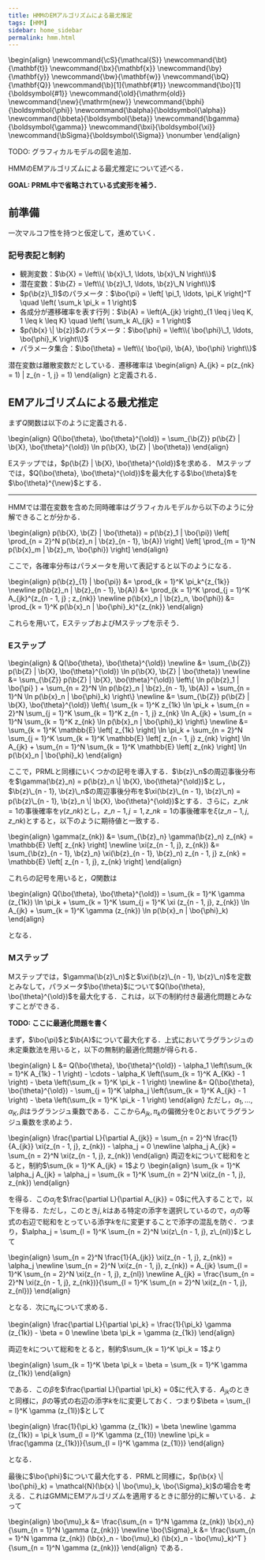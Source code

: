 ```yaml
---
title: HMMのEMアルゴリズムによる最尤推定
tags: [HMM]
sidebar: home_sidebar
permalink: hmm.html
---
```


\begin{align}
\newcommand{\cS}{\mathcal{S}}
\newcommand{\bt}{\mathbf{t}}
\newcommand{\bx}{\mathbf{x}}
\newcommand{\by}{\mathbf{y}}
\newcommand{\bw}{\mathbf{w}}
\newcommand{\bQ}{\mathbf{Q}}
\newcommand{\b}[1]{\mathbf{#1}}
\newcommand{\bo}[1]{\boldsymbol{#1}}
\newcommand{\old}{\mathrm{old}}
\newcommand{\new}{\mathrm{new}}
\newcommand{\bphi}{\boldsymbol{\phi}}
\newcommand{\balpha}{\boldsymbol{\alpha}}
\newcommand{\bbeta}{\boldsymbol{\beta}}
\newcommand{\bgamma}{\boldsymbol{\gamma}}
\newcommand{\bxi}{\boldsymbol{\xi}}
\newcommand{\bSigma}{\boldsymbol{\Sigma}} \nonumber
\end{align}

TODO: グラフィカルモデルの図を追加．

HMMのEMアルゴリズムによる最尤推定について述べる．

**GOAL: PRML中で省略されている式変形を補う．**

## 前準備

一次マルコフ性を持つと仮定して，進めていく．

### 記号表記と制約

- 観測変数：$\b{X} = \left\\{ \b{x}\_1, \ldots, \b{x}\_N \right\\}$
- 潜在変数：$\b{Z} = \left\\{ \b{z}\_1, \ldots, \b{z}\_N \right\\}$
- $p(\b{z}\_1)$のパラメータ：$\bo{\pi} = \left[ \pi_1, \ldots, \pi_K \right]^T \quad \left( \sum_k \pi_k = 1 \right)$
- 各成分が遷移確率を表す行列：$\b{A} = \left(A_{jk} \right)_{1 \leq j \leq K, 1 \leq k \leq K} \quad \left( \sum_k A\_{jk} = 1 \right)$
- $p(\b{x} \| \b{z})$のパラメータ：$\bo{\phi} = \left\\{ \bo{\phi}\_1, \ldots, \bo{\phi}_K \right\\}$
- パラメータ集合：$\bo{\theta} = \left\\{ \bo{\pi}, \b{A}, \bo{\phi} \right\\}$

潜在変数は離散変数だとしている．遷移確率は
\begin{align}
A_{jk} = p(z_{nk} = 1) | z_{n - 1, j} = 1)
\end{align}
と定義される．

## EMアルゴリズムによる最尤推定

まず$Q$関数は以下のように定義される．

\begin{align}
Q(\bo{\theta}, \bo{\theta}^{\old}) = \sum_{\b{Z}} p(\b{Z} | \b{X}, \bo{\theta}^{\old}) \ln p(\b{X}, \b{Z} | \bo{\theta})
\end{align}

Eステップでは，$p(\b{Z} | \b{X}, \bo{\theta}^{\old})$を求める．
Mステップでは，$Q(\bo{\theta}, \bo{\theta}^{\old})$を最大化する$\bo{\theta}$を$\bo{\theta}^{\new}$とする．

---

HMMでは潜在変数を含めた同時確率はグラフィカルモデルから以下のように分解できることが分かる．

\begin{align}
p(\b{X}, \b{Z} | \bo{\theta}) = p(\b{z}\_1 | \bo{\pi}) \left[ \prod_{n = 2}^N p(\b{z}\_n | \b{z}\_{n - 1}, \b{A}) \right] \left[ \prod_{m = 1}^N p(\b{x}\_m | \b{z}\_m, \bo{\phi}) \right]
\end{align}

ここで，各確率分布はパラメータを用いて表記すると以下のようになる．

\begin{align}
p(\b{z}\_{1} | \bo{\pi}) &= \prod_{k = 1}^K \pi_k^{z_{1k}} \newline
p(\b{z}\_n | \b{z}\_{n - 1}, \b{A}) &= \prod_{k = 1}^K \prod_{j = 1}^K A_{jk}^{z_{n - 1, j} \; z_{nk}} \newline
p(\b{x}\_n | \b{z}\_n, \bo{\phi}) &= \prod_{k = 1}^K p(\b{x}\_n | \bo{\phi}_k)^{z\_{nk}}
\end{align}

これらを用いて，EステップおよびMステップを示そう．

### Eステップ

\begin{align}
& Q(\bo{\theta}, \bo{\theta}^{\old}) \newline
&= \sum_{\b{Z}} p(\b{Z} | \b{X}, \bo{\theta}^{\old}) \ln p(\b{X}, \b{Z} | \bo{\theta}) \newline
&= \sum_{\b{Z}} p(\b{Z} | \b{X}, \bo{\theta}^{\old}) \left\\{ \ln p(\b{z}\_1 | \bo{\pi} ) + \sum\_{n = 2}^N \ln p(\b{z}\_n | \b{z}\_{n - 1}, \b{A}) + \sum\_{n = 1}^N \ln p(\b{x}\_n | \bo{\phi}\_k) \right\\} \newline
&= \sum_{\b{Z}} p(\b{Z} | \b{X}, \bo{\theta}^{\old}) \left\\{ \sum_{k = 1}^K z_{1k} \ln \pi_k + \sum_{n = 2}^N \sum_{j = 1}^K \sum_{k = 1}^K z_{n - 1, j} z_{nk} \ln A_{jk} + \sum_{n = 1}^N \sum_{k = 1}^K z_{nk} \ln p(\b{x}\_n | \bo{\phi}\_k) \right\\} \newline
&= \sum\_{k = 1}^K \mathbb{E} \left[ z_{1k} \right] \ln \pi_k + \sum_{n = 2}^N \sum\_{j = 1}^K \sum\_{k = 1}^K \mathbb{E} \left[ z_{n - 1, j} z_{nk} \right] \ln A_{jk} + \sum_{n = 1}^N \sum\_{k = 1}^K \mathbb{E} \left[ z_{nk} \right] \ln p(\b{x}\_n | \bo{\phi}_k)
\end{align}

ここで，PRMLと同様にいくつかの記号を導入する．$\b{z}\_n$の周辺事後分布を$\gamma(\b{z}_n) = p(\b{z}_n \| \b{X}, \bo{\theta}^{\old})$とし，$\b{z}\_{n - 1}, \b{z}\_n$の周辺事後分布を$\xi(\b{z}\_{n - 1}, \b{z}\_n) = p(\b{z}\_{n - 1}, \b{z}_n \| \b{X}, \bo{\theta}^{\old})$とする．さらに，$z\_{nk} = 1$の事後確率を$\gamma(z\_{nk})$とし，$z\_{n - 1, j} = 1, z\_{nk} = 1$の事後確率を$\xi(z\_{n - 1, j}, z\_{nk})$とすると，以下のように期待値と一致する．

\begin{align}
\gamma(z\_{nk}) &= \sum_{\b{z}\_n} \gamma(\b{z}\_n) z_{nk} = \mathbb{E} \left[ z_{nk} \right] \newline
\xi(z\_{n - 1, j}, z\_{nk}) &= \sum_{\b{z}\_{n - 1}, \b{z}\_n} \xi(\b{z}\_{n - 1}, \b{z}\_n) z\_{n - 1, j} z\_{nk} = \mathbb{E} \left[ z\_{n - 1, j}, z\_{nk} \right]
\end{align}

これらの記号を用いると，$Q$関数は

\begin{align}
Q(\bo{\theta}, \bo{\theta}^{\old}) 
= \sum\_{k = 1}^K \gamma (z_{1k}) \ln \pi_k + \sum\_{k = 1}^K \sum\_{j = 1}^K \xi (z_{n - 1, j}, z_{nk}) \ln A_{jk} + \sum\_{k = 1}^K \gamma (z_{nk}) \ln p(\b{x}\_n | \bo{\phi}_k)
\end{align}

となる．

### Mステップ

Mステップでは，$\gamma(\b{z}\_n)$と$\xi(\b{z}\_{n - 1}, \b{z}\_n)$を定数とみなして，パラメータ$\bo{\theta}$について$Q(\bo{\theta}, \bo{\theta}^{\old})$を最大化する．これは，以下の制約付き最適化問題とみなすことができる．

**TODO: ここに最適化問題を書く**

まず，$\bo{\pi}$と$\b{A}$について最大化する．上式においてラグランジュの未定乗数法を用いると，以下の無制約最適化問題が得られる．

\begin{align}
L &= Q(\bo{\theta}, \bo{\theta}^{\old}) - \alpha_1 \left(\sum_{k = 1}^K A_{1k} - 1 \right) - \cdots - \alpha_K \left(\sum_{k = 1}^K A_{Kk} - 1 \right) - \beta \left(\sum_{k = 1}^K \pi_k - 1 \right) \newline
&= Q(\bo{\theta}, \bo{\theta}^{\old}) - \sum_{j = 1}^K \alpha_j \left(\sum_{k = 1}^K A_{jk} - 1 \right) - \beta \left(\sum_{k = 1}^K \pi_k - 1 \right)
\end{align}
ただし，$\alpha_1, \ldots, \alpha_K, \beta$はラグランジュ乗数である．ここから$A_{jk}, \pi_k$の偏微分を$0$とおいてラグランジュ乗数を求めよう．

\begin{align}
\frac{\partial L}{\partial A_{jk}} = \sum_{n = 2}^N \frac{1}{A_{jk}} \xi(z\_{n - 1, j}, z\_{nk}) - \alpha_j = 0 \newline
\alpha_j A_{jk} = \sum_{n = 2}^N \xi(z\_{n - 1, j}, z\_{nk})
\end{align}
両辺を$k$について総和をとると，制約$\sum_{k = 1}^K A_{jk} = 1$より
\begin{align}
\sum_{k = 1}^K \alpha_j A_{jk} = \alpha_j = \sum_{k = 1}^K \sum_{n = 2}^N \xi(z\_{n - 1, j}, z\_{nk})
\end{align}

を得る．この$\alpha_j$を$\frac{\partial L}{\partial A_{jk}} = 0$に代入することで，以下を得る．ただし，このとき$j, k$はある特定の添字を選択しているので，$\alpha_j$の等式の右辺で総和をとっている添字$k$を$l$に変更することで添字の混乱を防ぐ．つまり，$\alpha_j = \sum_{l = 1}^K \sum_{n = 2}^N \xi(z\_{n - 1, j}, z\_{nl})$として

\begin{align}
\sum_{n = 2}^N \frac{1}{A_{jk}} \xi(z\_{n - 1, j}, z\_{nk}) = \alpha_j \newline
\sum_{n = 2}^N \xi(z\_{n - 1, j}, z\_{nk}) = A_{jk} \sum_{l = 1}^K \sum_{n = 2}^N \xi(z\_{n - 1, j}, z\_{nl}) \newline
A_{jk} = \frac{\sum_{n = 2}^N \xi(z\_{n - 1, j}, z\_{nk})}{\sum_{l = 1}^K \sum_{n = 2}^N \xi(z\_{n - 1, j}, z\_{nl})}
\end{align}

となる．次に$\pi_k$について求める．

\begin{align}
\frac{\partial L}{\partial \pi_k} = \frac{1}{\pi_k} \gamma (z_{1k}) - \beta = 0 \newline
\beta \pi_k = \gamma (z_{1k})
\end{align}

両辺を$k$について総和をとると，制約$\sum_{k = 1}^K \pi_k = 1$より

\begin{align}
\sum_{k = 1}^K \beta \pi_k = \beta = \sum_{k = 1}^K \gamma (z_{1k})
\end{align}

である．この$\beta$を$\frac{\partial L}{\partial \pi_k} = 0$に代入する．$A_{jk}$のときと同様に，$\beta$の等式の右辺の添字$k$を$l$に変更しておく．つまり$\beta = \sum_{l = l}^K \gamma (z_{1l})$として

\begin{align}
\frac{1}{\pi_k} \gamma (z_{1k}) = \beta \newline
\gamma (z_{1k}) = \pi_k \sum_{l = l}^K \gamma (z_{1l}) \newline
\pi_k = \frac{\gamma (z_{1k})}{\sum_{l = l}^K \gamma (z_{1l})}
\end{align}

となる．

最後に$\bo{\phi}$について最大化する．PRMLと同様に，$p(\b{x} \| \bo{\phi}_k) = \mathcal{N}(\b{x} \| \bo{\mu}_k, \bo{\Sigma}_k)$の場合を考える．これはGMMにEMアルゴリズムを適用するときに部分的に解いている．よって

\begin{align}
\bo{\mu}\_k &= \frac{\sum\_{n = 1}^N \gamma (z_{nk}) \b{x}\_n}{\sum\_{n = 1}^N \gamma (z_{nk})} \newline
\bo{\Sigma}\_k &= \frac{\sum\_{n = 1}^N \gamma (z_{nk}) (\b{x}\_n - \bo{\mu}\_k) (\b{x}\_n - \bo{\mu}\_k)^T }{\sum\_{n = 1}^N \gamma (z_{nk})}
\end{align}
である．